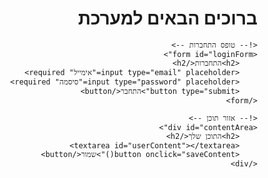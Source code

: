 <!DOCTYPE html>
<html dir="rtl" lang="he">
<head>
    <meta charset="UTF-8">
    <title>מערכת שמירת נתונים</title>
</head>
<body>
    <h1>ברוכים הבאים למערכת</h1>
    
    <!-- טופס התחברות -->
    <form id="loginForm">
        <h2>התחברות</h2>
        <input type="email" placeholder="אימייל" required>
        <input type="password" placeholder="סיסמה" required>
        <button type="submit">התחבר</button>
    </form>

    <!-- אזור תוכן -->
    <div id="contentArea">
        <h2>התוכן שלך</h2>
        <textarea id="userContent"></textarea>
        <button onclick="saveContent()">שמור</button>
    </div>
</body>
</html>
